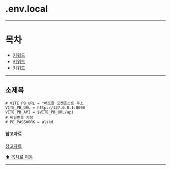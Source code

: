# .env.local

---

# 목차

- [키워드](#소제목)
- [키워드](#소제목)
- [키워드](#소제목)

---

## 소제목

```shell
# VITE_PB_URL = "배포한 포켓호스트 주소
VITE_PB_URL = http://127.0.0.1:8090
VITE_PB_API = $VITE_PB_URL/api
# 비밀번호 지정
# PB_PASSWORK = alskd
```

#### 참고자료

[참고자료](링크)

[⬆️ 목차로 이동](#목차)

---
